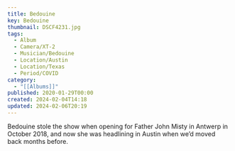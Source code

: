 ```yaml
---
title: Bedouine
key: Bedouine
thumbnail: DSCF4231.jpg
tags:
  - Album
  - Camera/XT-2
  - Musician/Bedouine
  - Location/Austin
  - Location/Texas
  - Period/COVID
category:
  - "[[Albums]]"
published: 2020-01-29T00:00
created: 2024-02-04T14:18
updated: 2024-02-06T20:19
---
```

Bedouine stole the show when opening for Father John Misty in Antwerp in October 2018, and now she was headlining in Austin when we’d moved back months before.
